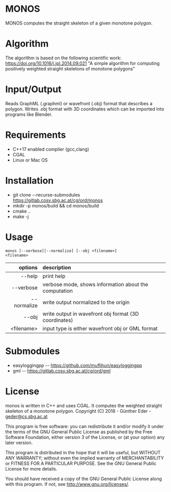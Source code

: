 # MONOS

MONOS computes the straight skeleton of a given monotone polygon.

# Algorithm

The algorithm is based on the following scientific work: https://doi.org/10.1016/j.ipl.2014.09.021
"A simple algorithm for computing positively weighted straight skeletons of monotone polygons"

# Input/Output

Reads GraphML (.graphml) or  wavefront (.obj) format that describes a polygon. Writes 
.obj format with 3D coordinates which can be imported into programs like
Blender.

# Requirements 
- C++17 enabled complier (gcc,clang)
- CGAL 
- Linux or Mac OS

# Installation

- git clone --recurse-submodules https://gitlab.cosy.sbg.ac.at/cg/ord/monos
- mkdir -p monos/build && cd monos/build
- cmake ..
- make -j 

# Usage

<code>monos [--verbose][--normalize] [--obj &lt;filename&gt;] &lt;filename&gt;</code>

| options        | description           |
| -------------:|:------------- |
|  --help           |         print help |
|  --verbose           |         verbose mode, shows information about the computation |
|  --normalize   | write output normalized to the origin |
|  --obj      |            write output in wavefront obj format (3D coordinates) |
|  &lt;filename&gt; |           input type is either wavefront obj or GML format |

# Submodules

- easyloggingpp -- https://github.com/muflihun/easyloggingpp
- gml -- https://gitlab.cosy.sbg.ac.at/cg/ord/gml


# License
monos is written in C++ and uses CGAL.  It computes the weighted straight
skeleton of a monotone polygon.
Copyright (C) 2018 - Günther Eder - geder@cs.sbg.ac.at

This program is free software: you can redistribute it and/or modify
it under the terms of the GNU General Public License as published by
the Free Software Foundation, either version 3 of the License, or
(at your option) any later version.

This program is distributed in the hope that it will be useful,
but WITHOUT ANY WARRANTY; without even the implied warranty of
MERCHANTABILITY or FITNESS FOR A PARTICULAR PURPOSE.  See the
GNU General Public License for more details.

You should have received a copy of the GNU General Public License
along with this program.  If not, see <http://www.gnu.org/licenses/>.
